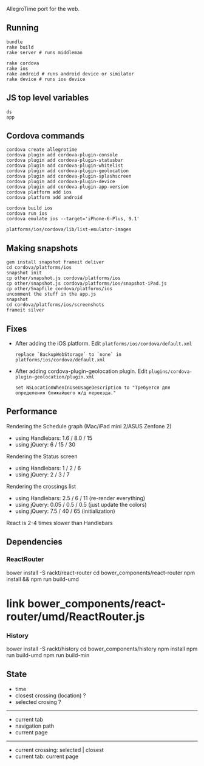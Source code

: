 AllegroTime port for the web.

## Running

    bundle
    rake build
    rake server # runs middleman

    rake cordova
    rake ios
    rake android # runs android device or similator
    rake device # runs ios device

## JS top level variables

    ds
    app

## Cordova commands

    cordova create allegrotime
    cordova plugin add cordova-plugin-console
    cordova plugin add cordova-plugin-statusbar
    cordova plugin add cordova-plugin-whitelist
    cordova plugin add cordova-plugin-geolocation
    cordova plugin add cordova-plugin-splashscreen
    cordova plugin add cordova-plugin-device
    cordova plugin add cordova-plugin-app-version
    cordova platform add ios
    cordova platform add android

    cordova build ios
    cordova run ios
    cordova emulate ios --target='iPhone-6-Plus, 9.1'

    platforms/ios/cordova/lib/list-emulator-images


## Making snapshots

    gem install snapshot frameit deliver
    cd cordova/platforms/ios
    snapshot init
    cp other/snapshot.js cordova/platforms/ios
    cp other/snapshot.js cordova/platforms/ios/snapshot-iPad.js
    cp other/Snapfile cordova/platforms/ios
    uncomment the stuff in the app.js
    snapshot
    cd cordova/platforms/ios/screenshots
    frameit silver


## Fixes

  * After adding the iOS platform. Edit `platforms/ios/cordova/default.xml`

        replace `BackupWebStorage` to `none` in platforms/ios/cordova/default.xml

  * After adding cordova-plugin-geolocation plugin. Edit `plugins/cordova-plugin-geolocation/plugin.xml`

        set NSLocationWhenInUseUsageDescription to "Требуется для определения ближайшего ж/д переезда."


## Performance

Rendering the Schedule graph (Mac/iPad mini 2/ASUS Zenfone 2)

 * using Handlebars: 1.6 / 8.0 / 15
 * using jQuery: 6 / 15 / 30

Rendering the Status screen

* using Handlebars: 1 / 2 / 6
* using jQuery: 2 / 3 / 7

Rendering the crossings list

* using Handlebars: 2.5 / 6 / 11 (re-render everything)
* using jQuery: 0.05 / 0.5 / 0.5 (just update the colors)
* using jQuery: 7.5 / 40 / 65 (initialization)

React is 2-4 times slower than Handlebars


## Dependencies

### ReactRouter

bower install -S rackt/react-router
cd bower_components/react-router
npm install && npm run build-umd
# link bower_components/react-router/umd/ReactRouter.js

### History

bower install -S rackt/history
cd bower_components/history
npm install
npm run build-umd
npm run build-min


## State

* time
* closest crossing (location) ?
* selected crosing ?
***
* current tab
* navigation path
* current page
***
* current crossing: selected | closest
* current tab: current page
